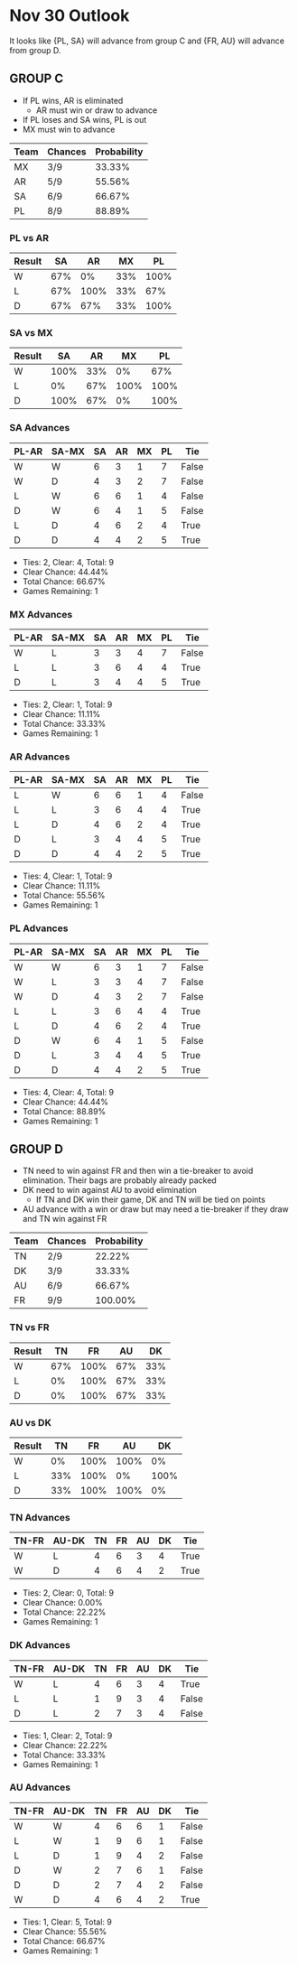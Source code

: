 # Nov 30 Outlook
It looks like {PL, SA} will advance from group C and {FR, AU} will advance from group D.

## GROUP C
- If PL wins, AR is eliminated
	- AR must win or draw to advance
- If PL loses and SA wins, PL is out
- MX must win to advance

Team|Chances|Probability
-|-|-
MX|3/9|33.33%
AR|5/9|55.56%
SA|6/9|66.67%
PL|8/9|88.89%

### PL vs AR
Result | SA | AR | MX | PL
-|-|-|-|-
W | 67% | 0% | 33% | 100%
L | 67% | 100% | 33% | 67%
D | 67% | 67% | 33% | 100%

### SA vs MX
Result | SA | AR | MX | PL
-|-|-|-|-
W | 100% | 33% | 0% | 67%
L | 0% | 67% | 100% | 100%
D | 100% | 67% | 0% | 100%


### SA Advances
PL-AR|SA-MX|SA|AR|MX|PL|Tie
-|-|-|-|-|-|-
W|W|6|3|1|7|False
W|D|4|3|2|7|False
L|W|6|6|1|4|False
D|W|6|4|1|5|False
L|D|4|6|2|4|True
D|D|4|4|2|5|True

- Ties: 2, Clear: 4, Total: 9
- Clear Chance: 44.44%
- Total Chance: 66.67%
- Games Remaining: 1

### MX Advances
PL-AR|SA-MX|SA|AR|MX|PL|Tie
-|-|-|-|-|-|-
W|L|3|3|4|7|False
L|L|3|6|4|4|True
D|L|3|4|4|5|True

- Ties: 2, Clear: 1, Total: 9
- Clear Chance: 11.11%
- Total Chance: 33.33%
- Games Remaining: 1

### AR Advances
PL-AR|SA-MX|SA|AR|MX|PL|Tie
-|-|-|-|-|-|-
L|W|6|6|1|4|False
L|L|3|6|4|4|True
L|D|4|6|2|4|True
D|L|3|4|4|5|True
D|D|4|4|2|5|True

- Ties: 4, Clear: 1, Total: 9
- Clear Chance: 11.11%
- Total Chance: 55.56%
- Games Remaining: 1

### PL Advances
PL-AR|SA-MX|SA|AR|MX|PL|Tie
-|-|-|-|-|-|-
W|W|6|3|1|7|False
W|L|3|3|4|7|False
W|D|4|3|2|7|False
L|L|3|6|4|4|True
L|D|4|6|2|4|True
D|W|6|4|1|5|False
D|L|3|4|4|5|True
D|D|4|4|2|5|True

- Ties: 4, Clear: 4, Total: 9
- Clear Chance: 44.44%
- Total Chance: 88.89%
- Games Remaining: 1

## GROUP D
- TN need to win against FR and then win a tie-breaker to avoid elimination. Their bags are probably already packed
- DK need to win against AU to avoid elimination
	- If TN and DK win their game, DK and TN will be tied on points
- AU advance with a win or draw but may need a tie-breaker if they draw and TN win against FR

Team|Chances|Probability
-|-|-
TN|2/9|22.22%
DK|3/9|33.33%
AU|6/9|66.67%
FR|9/9|100.00%

### TN vs FR
Result | TN | FR | AU | DK
-|-|-|-|-
W | 67% | 100% | 67% | 33%
L | 0% | 100% | 67% | 33%
D | 0% | 100% | 67% | 33%

### AU vs DK
Result | TN | FR | AU | DK
-|-|-|-|-
W | 0% | 100% | 100% | 0%
L | 33% | 100% | 0% | 100%
D | 33% | 100% | 100% | 0%

### TN Advances
TN-FR|AU-DK|TN|FR|AU|DK|Tie
-|-|-|-|-|-|-
W|L|4|6|3|4|True
W|D|4|6|4|2|True

- Ties: 2, Clear: 0, Total: 9
- Clear Chance: 0.00%
- Total Chance: 22.22%
- Games Remaining: 1

### DK Advances
TN-FR|AU-DK|TN|FR|AU|DK|Tie
-|-|-|-|-|-|-
W|L|4|6|3|4|True
L|L|1|9|3|4|False
D|L|2|7|3|4|False

- Ties: 1, Clear: 2, Total: 9
- Clear Chance: 22.22%
- Total Chance: 33.33%
- Games Remaining: 1

### AU Advances
TN-FR|AU-DK|TN|FR|AU|DK|Tie
-|-|-|-|-|-|-
W|W|4|6|6|1|False
L|W|1|9|6|1|False
L|D|1|9|4|2|False
D|W|2|7|6|1|False
D|D|2|7|4|2|False
W|D|4|6|4|2|True

- Ties: 1, Clear: 5, Total: 9
- Clear Chance: 55.56%
- Total Chance: 66.67%
- Games Remaining: 1
